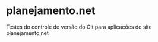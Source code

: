 planejamento.net
====

Testes do controle de versão do Git para aplicações do site planejamento.net
